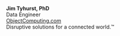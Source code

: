 **Jim Tyhurst, PhD**  
Data Engineer  
[ObjectComputing.com](https://objectcomputing.com)  
Disruptive solutions for a connected world.™
